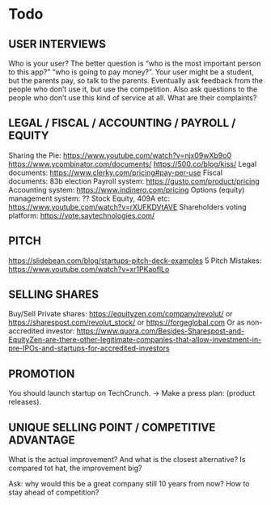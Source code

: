 # Todo

## USER INTERVIEWS

Who is your user?
The better question is “who is the most important person to this app?” “who is going to pay money?”.  Your user might be a student, but the parents pay, so talk to the parents.
Eventually ask feedback from the people who don’t use it, but use the competition.
Also ask questions to the people who don’t use this kind of service at all. What are their complaints?

## LEGAL / FISCAL / ACCOUNTING / PAYROLL / EQUITY

Sharing the Pie: https://www.youtube.com/watch?v=njx09wXb9o0
https://www.ycombinator.com/documents/
https://500.co/blog/kiss/
Legal documents: https://www.clerky.com/pricing#pay-per-use
Fiscal documents: 83b election
Payroll system: https://gusto.com/product/pricing
Accounting system: https://www.indinero.com/pricing
Options (equity) management system: ??
Stock Equity, 409A etc: https://www.youtube.com/watch?v=rXUFKDVtAVE
Shareholders voting platform: https://vote.saytechnologies.com/

## PITCH

https://slidebean.com/blog/startups-pitch-deck-examples
5 Pitch Mistakes: https://www.youtube.com/watch?v=xr1PKaoflLo

## SELLING SHARES

Buy/Sell Private shares: https://equityzen.com/company/revolut/ or https://sharespost.com/revolut_stock/ or https://forgeglobal.com
Or as non-accredited investor: https://www.quora.com/Besides-Sharespost-and-EquityZen-are-there-other-legitimate-companies-that-allow-investment-in-pre-IPOs-and-startups-for-accredited-investors

## PROMOTION

You should launch startup on TechCrunch.
-> Make a press plan: (product releases).

## UNIQUE SELLING POINT / COMPETITIVE ADVANTAGE

What is the actual improvement? And what is the closest alternative? Is compared tot hat, the improvement big?

Ask: why would this be a great company still 10 years from now? How to stay ahead of competition?
